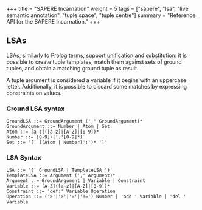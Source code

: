 +++
title = "SAPERE Incarnation"
weight = 5
tags = ["sapere", "lsa", "live semantic annotation", "tuple space", "tuple centre"]
summary = "Reference API for the SAPERE Incarnation."
+++

## LSAs

LSAs, similarly to Prolog terms, support [unification and substitution](https://archive.is/oLSpq):
it is possible to create tuple templates,
match them against sets of ground tuples,
and obtain a matching ground tuple as result.

A tuple argument is considered a variable if it begins with an uppercase letter.
Additionally, it is possible to discard some matches by expressing constraints on values.

### Ground LSA syntax

```ebnf
GroundLSA ::= GroundArgument (',' GroundArgument)*
GroundArgument ::= Number | Atom | Set
Atom ::= [a-z]([a-z]|[A-Z]|[0-9])*
Number ::= [0-9]+('.'[0-9]*)
Set ::= '[' ((Atom | Number)';')* ']'
```


### LSA Syntax

```ebnf
LSA ::= '{' GroundLSA | TemplateLSA '}'
TemplateLSA ::= Argument (',' Argument)*
Argument ::= GroundArgument | Variable | Constraint
Variable ::= [A-Z]([a-z]|[A-Z]|[0-9])*
Constraint ::= 'def:' Variable Operation
Operation ::= ('>'|'>'|'='|'!=') Number | 'add ' Variable | 'del ' Variable
```

